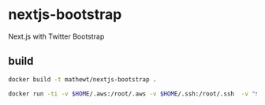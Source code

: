 # nextjs-bootstrap
Next.js with Twitter Bootstrap

## build

```bash
docker build -t mathewt/nextjs-bootstrap .
```

```bash
docker run -ti -v $HOME/.aws:/root/.aws -v $HOME/.ssh:/root/.ssh  -v "$(pwd)"/pages:/usr/src/app/pages -v "$(pwd)"/build:/usr/src/app/out  -p 0.0.0.0:3000:3000  mathewt/nextjs-bootstrap
```
